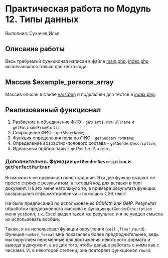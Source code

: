 # Практическая работа по Модуль 12. Типы данных

Выполнил: Сухачев Илья

## Описание работы

Весь требуемый функционал написан в файле [main.php](main.php). [index.php](index.php) использовался только для теста кода.

## Массив $example_persons_array

Массив описан в файле [vars.php](vars.php) и подключен для тестов в [index.php](index.php).

## Реализованный функционал

1. Разбиение и объединение ФИО - `getPartsFromFullname` и `getFullnameFromParts`;
1. Сокращение ФИО - `getShortName`;
1. Функция определения пола по ФИО - `getGenderFromName`;
1. Определение возрастно-полового состава - `getGenderDescription`;
1. Идеальный подбор пары - `getPerfectPartner`.

### Дополнительно. Функции `getGenderDescription` и `getPerfectPartner`

Возможно я не правильно понял задание. Эти две функци выдают не просто строку с результатом, а готовый код для вставки в html документ. На это меня натолкнуло то, в примере результата функции возвращался отформатированый с помощью CSS текст.

Не было предписаний по использованию _BCMath_ или _GMP_. Результат обработки предложенного массива в функции `getGenderDescription` меня устроил, т.к. Excel выдал такой же результат, и я не увидел смысла их использовать вообще. 

Также, я не использовал функции округления (`ceil `,`floor`,`round`). Функция `number_format` мне показалась более предподчительнее, ведь мы округляем переменные для достижения некоторого формата и вывода в документ, а не для того, чтобы дальше работать с ними как с числами. И, в некоторой степени, она повторяет функционал `round`.